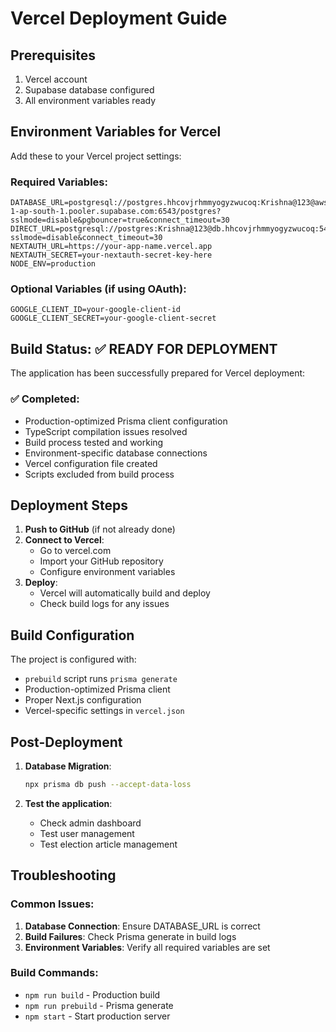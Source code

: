 # Vercel Deployment Guide

## Prerequisites
1. Vercel account
2. Supabase database configured
3. All environment variables ready

## Environment Variables for Vercel

Add these to your Vercel project settings:

### Required Variables:
```
DATABASE_URL=postgresql://postgres.hhcovjrhmmyogyzwucoq:Krishna@123@aws-1-ap-south-1.pooler.supabase.com:6543/postgres?sslmode=disable&pgbouncer=true&connect_timeout=30
DIRECT_URL=postgresql://postgres:Krishna@123@db.hhcovjrhmmyogyzwucoq:5432/postgres?sslmode=disable&connect_timeout=30
NEXTAUTH_URL=https://your-app-name.vercel.app
NEXTAUTH_SECRET=your-nextauth-secret-key-here
NODE_ENV=production
```

### Optional Variables (if using OAuth):
```
GOOGLE_CLIENT_ID=your-google-client-id
GOOGLE_CLIENT_SECRET=your-google-client-secret
```

## Build Status: ✅ READY FOR DEPLOYMENT

The application has been successfully prepared for Vercel deployment:

### ✅ Completed:
- Production-optimized Prisma client configuration
- TypeScript compilation issues resolved
- Build process tested and working
- Environment-specific database connections
- Vercel configuration file created
- Scripts excluded from build process

## Deployment Steps

1. **Push to GitHub** (if not already done)
2. **Connect to Vercel**:
   - Go to vercel.com
   - Import your GitHub repository
   - Configure environment variables
3. **Deploy**:
   - Vercel will automatically build and deploy
   - Check build logs for any issues

## Build Configuration

The project is configured with:
- `prebuild` script runs `prisma generate`
- Production-optimized Prisma client
- Proper Next.js configuration
- Vercel-specific settings in `vercel.json`

## Post-Deployment

1. **Database Migration**:
   ```bash
   npx prisma db push --accept-data-loss
   ```

2. **Test the application**:
   - Check admin dashboard
   - Test user management
   - Test election article management

## Troubleshooting

### Common Issues:
1. **Database Connection**: Ensure DATABASE_URL is correct
2. **Build Failures**: Check Prisma generate in build logs
3. **Environment Variables**: Verify all required variables are set

### Build Commands:
- `npm run build` - Production build
- `npm run prebuild` - Prisma generate
- `npm start` - Start production server
